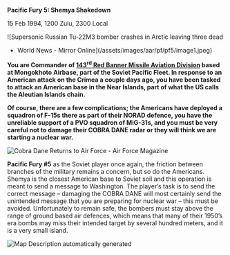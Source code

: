 **Pacific Fury 5: Shemya Shakedown**

15 Feb 1994, 1200 Zulu, 2300 Local

![Supersonic Russian Tu-22M3 bomber crashes in Arctic leaving three dead
- World News - Mirror
Online](/assets/images/aar/pf/pf5/image1.jpeg)

**You are Commander of [143<sup>rd</sup> Red Banner Missile Aviation
Division](http://www.ww2.dk/new/navy/143mrad.htm) based at Mongokhoto
Airbase, part of the Soviet Pacific Fleet. In response to an American
attack on the Crimea a couple days ago, you have been tasked to attack
an American base in the Near Islands, part of what the US calls the
Aleutian Islands chain.**

**Of course, there are a few complications; the Americans have deployed
a squadron of F-15s there as part of their NORAD defence, you have the
unreliable support of a PVO squadron of MiG-31s, and you must be very
careful not to damage their COBRA DANE radar or they will think we are
starting a nuclear war.**

![Cobra Dane Returns to Air Force - Air Force
Magazine](/assets/images/aar/pf/pf5/image2.jpeg)

**<span class="underline">Pacific Fury \#5</span>** as the Soviet player
once again, the friction between branches of the military remains a
concern, but so do the Americans. Shemya is the closest American base to
Soviet soil and this operation is meant to send a message to Washington.
The player’s task is to send the correct message – damaging the COBRA
DANE will most certainly send the unintended message that you are
preparing for nuclear war – this must be avoided. Unfortunately to
remain safe, the bombers must stay above the range of ground based air
defences, which means that many of their 1950’s era bombs may miss their
intended target by several hundred meters, and it is a very small
island.

![Map Description automatically
generated](/assets/images/aar/pf/pf5/image3.png)
